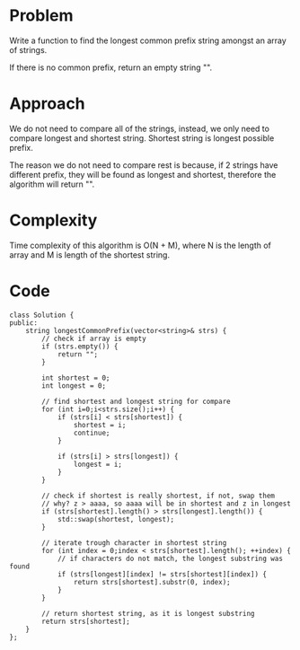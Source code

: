 # Problem

Write a function to find the longest common prefix string amongst an array of strings.

If there is no common prefix, return an empty string "".

# Approach
We do not need to compare all of the strings, instead, we only need to compare longest and shortest string.
Shortest string is longest possible prefix.

The reason we do not need to compare rest is because, if 2 strings have different prefix, they will be found as longest and shortest, therefore the algorithm will return "".

# Complexity
Time complexity of this algorithm is O(N + M), where N is the length of array and M is length of the shortest string.

# Code
```
class Solution {
public:
    string longestCommonPrefix(vector<string>& strs) {
        // check if array is empty
        if (strs.empty()) {
            return "";
        }

        int shortest = 0;
        int longest = 0;

        // find shortest and longest string for compare
        for (int i=0;i<strs.size();i++) {
            if (strs[i] < strs[shortest]) {
                shortest = i;
                continue;
            }

            if (strs[i] > strs[longest]) {
                longest = i;
            }
        }

        // check if shortest is really shortest, if not, swap them
        // why? z > aaaa, so aaaa will be in shortest and z in longest 
        if (strs[shortest].length() > strs[longest].length()) {
            std::swap(shortest, longest);
        }

        // iterate trough character in shortest string
        for (int index = 0;index < strs[shortest].length(); ++index) {
            // if characters do not match, the longest substring was found
            if (strs[longest][index] != strs[shortest][index]) {
                return strs[shortest].substr(0, index);
            }
        }

        // return shortest string, as it is longest substring
        return strs[shortest];
    }
};
```